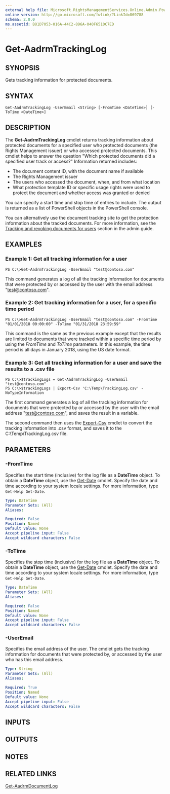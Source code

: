 ```yaml
---
external help file: Microsoft.RightsManagementServices.Online.Admin.PowerShell.dll-Help.xml
online version: http://go.microsoft.com/fwlink/?LinkId=869788
schema: 2.0.0
ms.assetid: B81D7053-016A-44C2-896A-040F6510C7ED
---
```


# Get-AadrmTrackingLog

## SYNOPSIS
Gets tracking information for protected documents.

## SYNTAX

```
Get-AadrmTrackingLog -UserEmail <String> [-FromTime <DateTime>] [-ToTime <DateTime>]
```

## DESCRIPTION
The **Get-AadrmTrackingLog** cmdlet returns tracking information about protected documents for a specified user who protected documents (the Rights Management issuer) or who accessed protected documents. This cmdlet helps to answer the question "Which protected documents did a specified user track or access?" Information returned includes:

- The document content ID, with the document name if available
- The Rights Management issuer
- The users who accessed the document, when, and from what location 
- What protection template ID or specific usage rights were used to protect the document and whether access was granted or denied

You can specify a start time and stop time of entries to include. The output is returned as a list of PowerShell objects in the PowerShell console.

You can alternatively use the document tracking site to get the protection information about the tracked documents. For more information, see the [Tracking and revoking documents for users](https://docs.microsoft.com/information-protection/rms-client/client-admin-guide-document-tracking#tracking-and-revoking-documents-for-users) section in the admin guide.

## EXAMPLES

### Example 1: Get all tracking information for a user 
```
PS C:\>Get-AadrmTrackingLog -UserEmail "test@contoso.com" 
```

This command generates a log of all the tracking information for documents that were protected by or accessed by the user with the email address "test@contoso.com".

### Example 2: Get tracking information for a user, for a specific time period
```
PS C:\>Get-AadrmTrackingLog -UserEmail "test@contoso.com" -FromTime "01/01/2018 00:00:00" -ToTime "01/31/2018 23:59:59"
```

This command is the same as the previous example except that the results are limited to documents that were tracked within a specific time period by using the *FromTime* and *ToTime* parameters. In this example, the time period is all days in January 2018, using the US date format.

### Example 3: Get all tracking information for a user and save the results to a .csv file  
```
PS C:\>$trackingLogs = Get-AadrmTrackingLog -UserEmail "test@contoso.com"
PS C:\>$trackingLogs | Export-Csv 'C:\Temp\TrackingLog.csv' -NoTypeInformation
```

The first command generates a log of all the tracking information for documents that were protected by or accessed by the user with the email address "test@contoso.com", and saves the result in a variable.

The second command then uses the [Export-Csv](https://docs.microsoft.com/en-us/powershell/module/microsoft.powershell.utility/export-csv?view=powershell-4.0) cmdlet to convert the tracking information into .csv format, and saves it to the C:\Temp\TrackingLog.csv file.

## PARAMETERS

### -FromTime
Specifies the start time (inclusive) for the log file as a **DateTime** object. To obtain a **DateTime** object, use the [Get-Date](https://go.microsoft.com/fwlink/?LinkID=293966) cmdlet. Specify the date and time according to your system locale settings. For more information, type `Get-Help Get-Date`.

```yaml
Type: DateTime
Parameter Sets: (All)
Aliases:

Required: False
Position: Named
Default value: None
Accept pipeline input: False
Accept wildcard characters: False
```

### -ToTime
Specifies the stop time (inclusive) for the log file as a **DateTime** object. To obtain a **DateTime** object, use the [Get-Date](https://go.microsoft.com/fwlink/?LinkID=293966) cmdlet. Specify the date and time according to your system locale settings. For more information, type `Get-Help Get-Date`.

```yaml
Type: DateTime
Parameter Sets: (All)
Aliases:

Required: False
Position: Named
Default value: None
Accept pipeline input: False
Accept wildcard characters: False
```

### -UserEmail
Specifies the email address of the user. The cmdlet gets the tracking information for documents that were protected by, or accessed by the user who has this email address. 

```yaml
Type: String
Parameter Sets: (All)
Aliases:

Required: True
Position: Named
Default value: None
Accept pipeline input: False
Accept wildcard characters: False
```

## INPUTS

## OUTPUTS

## NOTES

## RELATED LINKS

[Get-AadrmDocumentLog](./Get-AadrmDocumentLog.md)


